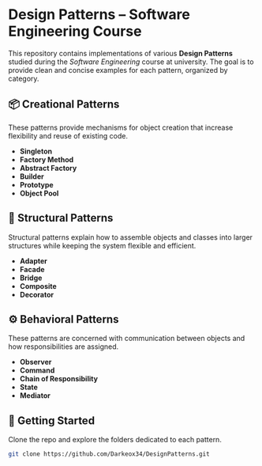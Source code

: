 # Design Patterns – Software Engineering Course

This repository contains implementations of various **Design Patterns** studied during the *Software Engineering* course at university. The goal is to provide clean and concise examples for each pattern, organized by category.

## 📦 Creational Patterns
These patterns provide mechanisms for object creation that increase flexibility and reuse of existing code.

- **Singleton**
- **Factory Method**
- **Abstract Factory**
- **Builder**
- **Prototype**
- **Object Pool**

## 🧱 Structural Patterns
Structural patterns explain how to assemble objects and classes into larger structures while keeping the system flexible and efficient.

- **Adapter**
- **Facade**
- **Bridge**
- **Composite**
- **Decorator**

## ⚙️ Behavioral Patterns
These patterns are concerned with communication between objects and how responsibilities are assigned.

- **Observer** 
- **Command** 
- **Chain of Responsibility** 
- **State** 
- **Mediator**

## 🚀 Getting Started
Clone the repo and explore the folders dedicated to each pattern.

```bash
git clone https://github.com/Darkeox34/DesignPatterns.git
